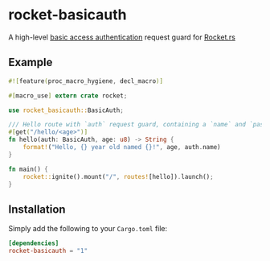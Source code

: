 # rocket-basicauth

A high-level [basic access authentication](https://en.wikipedia.org/wiki/Basic_access_authentication) request guard for [Rocket.rs](https://rocket.rs)

## Example

```rust
#![feature(proc_macro_hygiene, decl_macro)]

#[macro_use] extern crate rocket;

use rocket_basicauth::BasicAuth;

/// Hello route with `auth` request guard, containing a `name` and `password`
#[get("/hello/<age>")]
fn hello(auth: BasicAuth, age: u8) -> String {
    format!("Hello, {} year old named {}!", age, auth.name)
}

fn main() {
    rocket::ignite().mount("/", routes![hello]).launch();
}
```

## Installation

Simply add the following to your `Cargo.toml` file:

```toml
[dependencies]
rocket-basicauth = "1"
```
